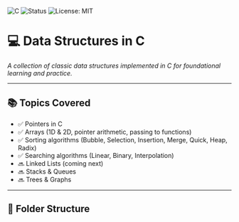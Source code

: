 ![C](https://img.shields.io/badge/language-C-blue)
![Status](https://img.shields.io/badge/status-active-brightgreen)
![License: MIT](https://img.shields.io/badge/License-MIT-yellow.svg)

# 💻 Data Structures in C

*A collection of classic data structures implemented in C for foundational learning and practice.*

---

## 📚 Topics Covered

- ✅ Pointers in C
- ✅ Arrays (1D & 2D, pointer arithmetic, passing to functions)
- ✅ Sorting algorithms (Bubble, Selection, Insertion, Merge, Quick, Heap, Radix)
- ✅ Searching algorithms (Linear, Binary, Interpolation)
- 🔜 Linked Lists (coming next)
- 🔜 Stacks & Queues
- 🔜 Trees & Graphs

---

## 📂 Folder Structure

